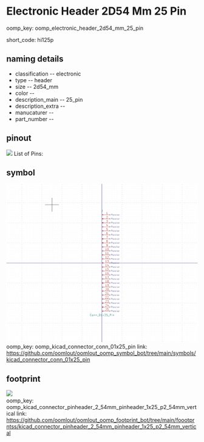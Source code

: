 # Electronic Header 2D54 Mm 25 Pin
oomp_key: oomp_electronic_header_2d54_mm_25_pin  

short_code: hi125p
## naming details
* classification -- electronic
* type -- header
* size -- 2d54_mm
* color -- 
* description_main -- 25_pin
* description_extra -- 
* manucaturer -- 
* part_number -- 
## pinout
![](working_pinout_600.png)
List of Pins:

## symbol

![](symbol/0/working/working_600.png)  
oomp_key: oomp_kicad_connector_conn_01x25_pin
link: https://github.com/oomlout/oomlout_oomp_symbol_bot/tree/main/symbols/kicad_connector_conn_01x25_pin


## footprint

![](footprint/0/working/working_600.png)  
oomp_key: oomp_kicad_connector_pinheader_2_54mm_pinheader_1x25_p2_54mm_vertical
link: https://github.com/oomlout/oomlout_oomp_footprint_bot/tree/main/foootprntss/kicad_connector_pinheader_2_54mm_pinheader_1x25_p2_54mm_vertical
